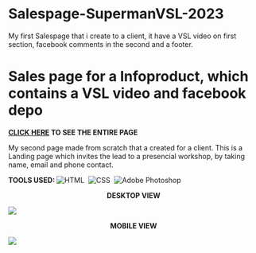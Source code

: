 # Salespage-SupermanVSL-2023
 My first Salespage that i create to a client, it have a VSL video on first section, facebook comments in the second and a footer.

 # Sales page for a Infoproduct, which contains a VSL video and facebook depo

<b>[CLICK HERE](https://henriquenagy.github.io/Salespage-workshopie-2023/) TO SEE THE ENTIRE PAGE</b>

My second page made from scratch that a created for a client. This is a Landing page which invites the lead to a presencial workshop, by taking name, email and phone contact.

<b>TOOLS USED: </b> 
![HTML](https://img.shields.io/badge/HTML5-E34F26?style=for-the-badge&logo=html5&logoColor=white)&nbsp;
![CSS](https://img.shields.io/badge/CSS3-1572B6?style=for-the-badge&logo=css3&logoColor=white)&nbsp;
![Adobe Photoshop](https://img.shields.io/badge/Adobe%20Photoshop-31A8FF?style=for-the-badge&logo=Adobe%20Photoshop&logoColor=black)

<p align="center"><b>DESKTOP VIEW</b></p>

<img src="https://i.ibb.co/26vMg2N/Workshop-de-Luis-Heleno.png"/>

<p align="center"><b>MOBILE VIEW</b></p>

<img src="https://i.ibb.co/vVDtb4Q/Workshop-de-Luis-Heleno-mobile.png"/>
